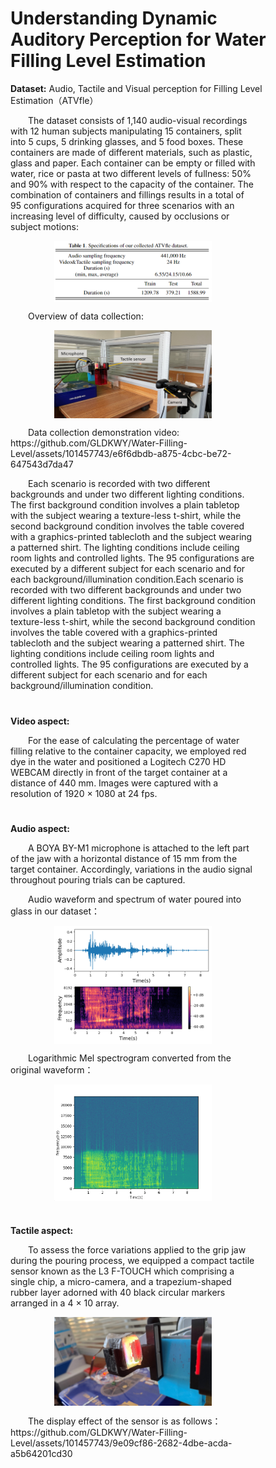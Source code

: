 <h1 style="margin-left: 2em;width: auto;height: auto;">Understanding Dynamic Auditory Perception for Water Filling Level Estimation</h1>
<p style="margin-left: 4em;width: auto;height: auto;color: dodgerblue"> </p>
<p style="margin-left: 4em;width: auto;height: auto;"><b>Dataset:</b> Audio, Tactile and Visual perception for Filling Level Estimation（ATVfle）</p>
<p style="text-indent:2em;word-wrap: break-word;word-break: break-word;margin-left: 4em;margin-right: 4em;">
    The dataset consists of 1,140 audio-visual recordings with 12 human subjects manipulating 15 containers, split into 5 cups, 5 drinking glasses, and 5 food boxes. These containers are made of different materials, such as plastic, glass and paper. Each container can be empty or filled with water, rice or pasta at two different levels of fullness: 50% and 90% with respect to the capacity of the container. The combination of containers and fillings results in a total of 95 configurations acquired for three scenarios with an increasing level of difficulty, caused by occlusions or subject motions:</p>
<div align=center><img src="https://github.com/GLDKWY/Water-Filling-Level/blob/main/images/table1.png" style="margin-left: auto;margin-right:auto;display:block;width: 50%;height: 50%;"></div>
<p style="text-indent:2em;word-wrap: break-word;word-break: break-word;margin-left: 4em;margin-right: 4em;">
    Overview of data collection:</p>
<div align=center><img src="https://github.com/GLDKWY/Water-Filling-Level/blob/main/images/img1.png" style="margin-left: auto;margin-right:auto;display:block;width: 50%;height: 50%;"></div>
<p style="text-indent:2em;word-wrap: break-word;word-break: break-word;margin-left: 4em;margin-right: 4em;">
    Data collection demonstration video:    https://github.com/GLDKWY/Water-Filling-Level/assets/101457743/e6f6dbdb-a875-4cbc-be72-647543d7da47</p>
<p style="text-indent:2em;word-wrap: break-word;word-break: break-word;margin-left: 4em;margin-right: 4em;">
    Each scenario is recorded with two different backgrounds and under two different lighting conditions. The first background condition involves a plain tabletop with the subject wearing a texture-less t-shirt, while the second background condition involves the table covered with a graphics-printed tablecloth and the subject wearing a patterned shirt. The lighting conditions include ceiling room lights and controlled lights. The 95 configurations are executed by a different subject for each scenario and for each background/illumination condition.Each scenario is recorded with two different backgrounds and under two different lighting conditions. The first background condition involves a plain tabletop with the subject wearing a texture-less t-shirt, while the second background condition involves the table covered with a graphics-printed tablecloth and the subject wearing a patterned shirt. The lighting conditions include ceiling room lights and controlled lights. The 95 configurations are executed by a different subject for each scenario and for each background/illumination condition.</p>
<h1 style="margin-left: 2em;width: auto;height: auto;"></h1>
<p style="margin-left: 4em;width: auto;height: auto;">
    <b>Video aspect:</b></p>
<p style="text-indent:2em;word-wrap: break-word;word-break: break-word;margin-left: 4em;margin-right: 4em;">
    For the ease of calculating the percentage of water filling relative to the container capacity, we employed red dye in the water and positioned a Logitech C270 HD WEBCAM directly in front of the target container at a distance of 440 mm. Images were captured with a resolution of 1920 × 1080 at 24 fps.</p>
<h1 style="margin-left: 2em;width: auto;height: auto;"></h1>
<p style="margin-left: 4em;width: auto;height: auto;">
    <b>Audio aspect:</b></p>
<p style="text-indent:2em;word-wrap: break-word;word-break: break-word;margin-left: 4em;margin-right: 4em;">
    A BOYA BY-M1 microphone is attached to the left part of the jaw with a horizontal distance of 15 mm from the target container. Accordingly, variations in the audio signal throughout pouring trials can be captured.</p>
<p style="text-indent:2em;word-wrap: break-word;word-break: break-word;margin-left: 4em;margin-right: 4em;">
    Audio waveform and spectrum of water poured into glass in our dataset：</p>
<div align=center><img src="https://github.com/GLDKWY/Water-Filling-Level/blob/main/images/img2.png" style="margin-left: auto;margin-right:auto;display:block;width: 50%;height: 50%;"></div>
<p style="text-indent:2em;word-wrap: break-word;word-break: break-word;margin-left: 4em;margin-right: 4em;">
    Logarithmic Mel spectrogram converted from the original waveform：</p>
<div align=center><img src="https://github.com/GLDKWY/Water-Filling-Level/blob/main/images/img3.png" style="margin-left: auto;margin-right:auto;display:block;width: 50%;height: 50%;"></div>
<h1 style="margin-left: 2em;width: auto;height: auto;"></h1>
<p style="margin-left: 4em;width: auto;height: auto;">
    <b>Tactile aspect:</b></p>
<p style="text-indent:2em;word-wrap: break-word;word-break: break-word;margin-left: 4em;margin-right: 4em;">
    To assess the force variations applied to the grip jaw during the pouring process, we equipped a compact tactile sensor known as the L3 F-TOUCH which comprising a single chip, a micro-camera, and a trapezium-shaped rubber layer adorned with 40 black circular markers arranged in a 4 × 10 array.</p>
<div align=center><img src="https://github.com/GLDKWY/Water-Filling-Level/blob/main/images/img4.png" style="margin-left: auto;margin-right:auto;display:block;width: 50%;height: 50%;"></div>
<p style="text-indent:2em;word-wrap: break-word;word-break: break-word;margin-left: 4em;margin-right: 4em;">
    The display effect of the sensor is as follows：  https://github.com/GLDKWY/Water-Filling-Level/assets/101457743/9e09cf86-2682-4dbe-acda-a5b64201cd30</p>

